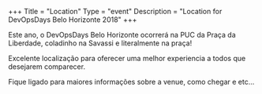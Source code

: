 +++
Title = "Location"
Type = "event"
Description = "Location for DevOpsDays Belo Horizonte 2018"
+++

Este ano, o DevOpsDays Belo Horizonte ocorrerá na PUC da Praça da Liberdade, coladinho
na Savassi e literalmente na praça!

Excelente localização para oferecer uma melhor experiencia a todos que desejarem comparecer.

Fique ligado para maiores informações sobre a venue, como chegar e etc...

<!-- Uncomment this only if you have set the coordinates for your location in the config yaml. Get Latitude and Longitude of a Point: http://itouchmap.com/latlong.html -->
<!-- {{< event_map >}} -->
